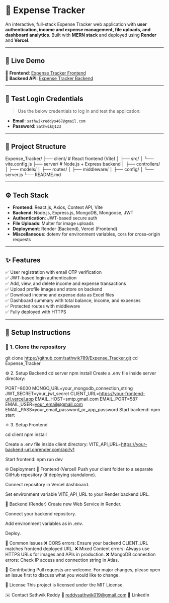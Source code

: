 # 💸 Expense Tracker

An interactive, full-stack Expense Tracker web application with **user authentication, income and expense management, file uploads, and dashboard analytics**. Built with **MERN stack** and deployed using **Render** and **Vercel**.

---

## 🚀 **Live Demo**

🔗 **Frontend**: [Expense Tracker Frontend](https://expense-tracker-683i.vercel.app)  
🔗 **Backend API**: [Expense Tracker Backend](https://expense-tracker-backend-82la.onrender.com)

---

## 🔑 **Test Login Credentials**

> Use the below credentials to log in and test the application:

- **Email**: `sathwikreddys467@gmail.com`  
- **Password**: `Sathwik@123`

---

## 📂 **Project Structure**

Expense_Tracker/
├── client/ # React frontend (Vite)
│ ├── src/
│ └── vite.config.js
├── server/ # Node.js + Express backend
│ ├── controllers/
│ ├── models/
│ ├── routes/
│ ├── middleware/
│ ├── config/
│ └── server.js
└── README.md

---

## ⚙️ **Tech Stack**

- **Frontend**: React.js, Axios, Context API, Vite
- **Backend**: Node.js, Express.js, MongoDB, Mongoose, JWT
- **Authentication**: JWT-based secure auth
- **File Uploads**: Multer for image uploads
- **Deployment**: Render (Backend), Vercel (Frontend)
- **Miscellaneous**: dotenv for environment variables, cors for cross-origin requests

---

## ✨ **Features**

✅ User registration with email OTP verification  
✅ JWT-based login authentication  
✅ Add, view, and delete income and expense transactions  
✅ Upload profile images and store on backend  
✅ Download income and expense data as Excel files  
✅ Dashboard summary with total balance, income, and expenses  
✅ Protected routes with middleware  
✅ Fully deployed with HTTPS

---

## 📝 **Setup Instructions**

### 🔧 **1. Clone the repository**


git clone https://github.com/sathwik789/Expense_Tracker.git
cd Expense_Tracker

⚙️ 2. Setup Backend
cd server
npm install
Create a .env file inside server directory:

PORT=8000
MONGO_URL=your_mongodb_connection_string
JWT_SECRET=your_jwt_secret
CLIENT_URL=https://your-frontend-url.vercel.app
EMAIL_HOST=smtp.gmail.com
EMAIL_PORT=587
EMAIL_USER=your_email@gmail.com
EMAIL_PASS=your_email_password_or_app_password
Start backend:
npm start

⚛️ 3. Setup Frontend

cd client
npm install

Create a .env file inside client directory:
VITE_API_URL=https://your-backend-url.onrender.com/api/v1

Start frontend:
npm run dev

🌐 Deployment
🚀 Frontend (Vercel)
Push your client folder to a separate GitHub repository (if deploying standalone).

Connect repository in Vercel dashboard.

Set environment variable VITE_API_URL to your Render backend URL.

🚀 Backend (Render)
Create new Web Service in Render.

Connect your backend repository.

Add environment variables as in .env.

Deploy.

🐛 Common Issues
❌ CORS errors: Ensure your backend CLIENT_URL matches frontend deployed URL.
❌ Mixed Content errors: Always use HTTPS URLs for images and APIs in production.
❌ MongoDB connection errors: Check IP access and connection string in Atlas.

🤝 Contributing
Pull requests are welcome. For major changes, please open an issue first to discuss what you would like to change.

📝 License
This project is licensed under the MIT License.

✉️ Contact
Sathwik Reddy
📧 reddysathwik019@gmail.com
🔗 LinkedIn

